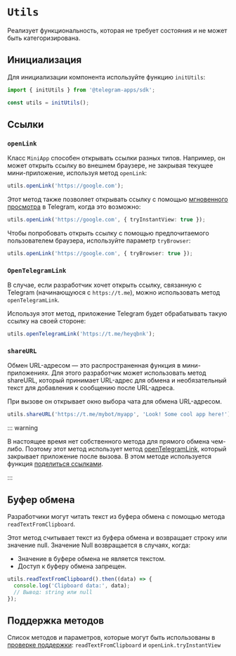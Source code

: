 # `Utils`

Реализует функциональность, которая не требует состояния и не может быть категоризирована.

## Инициализация

Для инициализации компонента используйте функцию `initUtils`:

```typescript
import { initUtils } from '@telegram-apps/sdk';

const utils = initUtils();  
```

## Ссылки

### `openLink`

Класс `MiniApp` способен открывать ссылки разных типов. Например, он может открыть ссылку во внешнем браузере, не закрывая текущее мини-приложение, используя метод `openLink`:

```typescript
utils.openLink('https://google.com');
```

Этот метод также позволяет открывать ссылку с помощью [мгновенного просмотра](https://instantview.telegram.org/) в Telegram, когда это возможно:

```typescript
utils.openLink('https://google.com', { tryInstantView: true });
```

Чтобы попробовать открыть ссылку с помощью предпочитаемого пользователем браузера, используйте параметр `tryBrowser`:

```typescript
utils.openLink('https://google.com', { tryBrowser: true });
```

### `OpenTelegramLink`

В случае, если разработчик хочет открыть ссылку, связанную с Telegram (начинающуюся с `https://t.me`), можно использовать метод `openTelegramLink`.

Используя этот метод, приложение Telegram будет обрабатывать такую ​​ссылку на своей стороне:

```typescript
utils.openTelegramLink('https://t.me/heyqbnk');
```

### `shareURL`

Обмен URL-адресом — это распространенная функция в мини-приложениях. Для этого разработчик может использовать метод shareURL, который принимает URL-адрес для обмена и необязательный текст для добавления к сообщению после URL-адреса.

При вызове он открывает окно выбора чата для обмена URL-адресом.

```ts
utils.shareURL('https://t.me/mybot/myapp', 'Look! Some cool app here!');
```

::: warning

В настоящее время нет собственного метода для прямого обмена чем-либо. Поэтому этот метод использует метод [openTelegramLink](#opentelegramlink), который закрывает приложение после вызова. В этом методе используется функция [поделиться ссылками](https://core.telegram.org/api/links#share-links).

:::

## Буфер обмена

Разработчики могут читать текст из буфера обмена с помощью метода `readTextFromClipboard`.

Этот метод считывает текст из буфера обмена и возвращает строку или значение null. Значение Null возвращается в случаях, когда:

- Значение в буфере обмена не является текстом.
- Доступ к буферу обмена запрещен.

```typescript
utils.readTextFromClipboard().then((data) => {
  console.log('Clipboard data:', data);
  // Вывод: string или null
});
```

## Поддержка методов

Список методов и параметров, которые могут быть использованы
в [проверке поддержки](#methods-support): `readTextFromClipboard`
и `openLink.tryInstantView`
